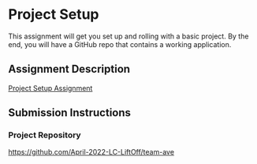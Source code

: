 # Project Setup
This assignment will get you set up and rolling with a basic project. By the end, you will have a GitHub repo that contains a working application.

## Assignment Description
[Project Setup Assignment](https://education.launchcode.org/liftoff/modules/assignments/project-setup)

## Submission Instructions

### Project Repository
https://github.com/April-2022-LC-LiftOff/team-ave